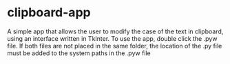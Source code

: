 # clipboard-app
A simple app that allows the user to modify the case of the text in clipboard, using an interface written in TkInter.
To use the app, double click the .pyw file. If both files are not placed in the same folder, the location of the .py file must be added to the system paths in the .pyw file
